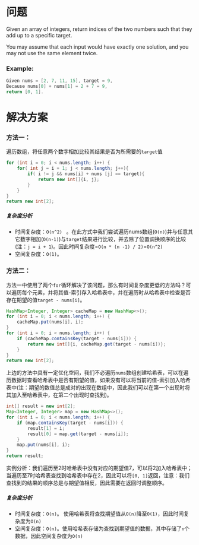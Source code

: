 # 问题

Given an array of integers, return indices of the two numbers such that they add up to a specific target.

You may assume that each input would have exactly one solution, and you may not use the same element twice.

### Example:

```java
Given nums = [2, 7, 11, 15], target = 9,
Because nums[0] + nums[1] = 2 + 7 = 9,
return [0, 1].
```



# 解决方案

### 方法一：

遍历数组，将任意两个数字相加比较其结果是否为所需要的`target`值

```java
for (int i = 0; i < nums.length; i++) {
    for( int j = i + 1; j < nums.length; j++){
        if( i != j && nums[i] + nums [j] == target){
            return new int[]{i, j};
        }
    }
}
return new int[2];
```

##### 复杂度分析

- 时间复杂度：`O(n^2) ` 。在此方式中我们尝试遍历nums数组(`O(n)`)并与任意其它数字相加(`O(n-1)`)与`target`结果进行比较，并去除了位置调换顺序的比较(注：`j = i + 1`)。因此时间复杂度=`O(n * (n -1) / 2)`=`O(n^2)`
- 空间复杂度：`O(1)`。



### 方法二：

方法一中使用了两个`for`循环解决了该问题，那么有时间复杂度更低的方法吗？可以遍历每个元素，并将其值-索引存入哈希表中，并在遍历时从哈希表中检查是否存在期望的值`target - nums[i]`。

```java
HashMap<Integer, Integer> cacheMap = new HashMap<>();
for (int i = 0; i < nums.length; i++) {
    cacheMap.put(nums[i], i);
}
for (int i = 0; i < nums.length; i++) {
    if (cacheMap.containsKey(target - nums[i])) {
        return new int[]{i, cacheMap.get(target - nums[i])};
    }
}
return new int[2];
```

上边的方法中具有一定优化空间，我们不必遍历`nums`数组创建哈希表，可以在遍历数据时查看哈希表中是否有期望的值，如果没有可以将当前的值-索引加入哈希表中(注：期望的数值总是成对的出现在数组中，因此我们可以在第一个出现时将其加入至哈希表中，在第二个出现时查找到)。

```java
int[] result = new int[2];
Map<Integer, Integer> map = new HashMap<>();
for (int i = 0; i < nums.length; i++) {
    if (map.containsKey(target - nums[i])) {
        result[1] = i;
        result[0] = map.get(target - nums[i]);
    }
    map.put(nums[i], i);
}
return result;
```

实例分析：我们遍历至2时哈希表中没有对应的期望值7，可以将2加入哈希表中；当遍历至7时哈希表查找到哈希表中存在2，因此可以将`[0, 1]`返回，注意：我们查找到的结果的顺序总是与期望值相反，因此需要在返回时调整顺序。

##### 复杂度分析

- 时间复杂度：`O(n)`。 使用哈希表将查找期望值从`O(n)`降至`O(1)`，因此时间复杂度为`O(n)`
- 空间复杂度：`O(n)`。使用哈希表存储为查找到期望值的数据，其中存储了`n`个数据，因此空间复杂度为`O(n)`